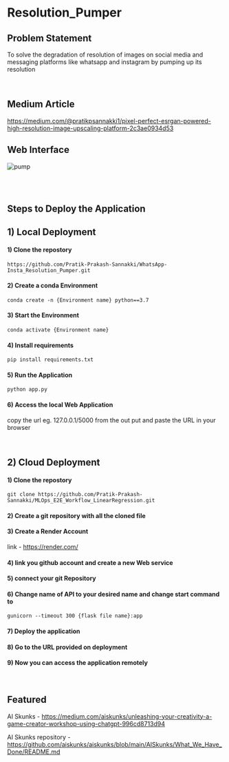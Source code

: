 # Resolution_Pumper
  
  
  
## Problem Statement 

To solve the degradation of resolution of images on social media and messaging platforms like whatsapp and instagram by pumping up its resolution

<br>

## Medium Article

https://medium.com/@pratikpsannakki1/pixel-perfect-esrgan-powered-high-resolution-image-upscaling-platform-2c3ae0934d53




## Web Interface

![pump](https://user-images.githubusercontent.com/114252357/225192633-f62abffc-89e2-44ed-80e2-d813b40c25b9.png)



<br>
<br>


##  Steps to Deploy the Application

## 1)  Local Deployment

#### 1) Clone the repostory 

```
https://github.com/Pratik-Prakash-Sannakki/WhatsApp-Insta_Resolution_Pumper.git

```
#### 2) Create a conda Environment 

```
conda create -n {Environment name} python==3.7 

```

#### 3) Start the Environment 

```
conda activate {Environment name} 

```

#### 4) Install requirements

```
pip install requirements.txt

```

#### 5) Run the Application 
```
python app.py

```

#### 6)  Access the local Web Application  

   copy the url eg. 127.0.0.1/5000 from the out put and paste the URL in your browser 

<br>


## 2)  Cloud Deployment


#### 1) Clone the repostory 

```
git clone https://github.com/Pratik-Prakash-Sannakki/MLOps_E2E_Workflow_LinearRegression.git

```
#### 2) Create a git repository with all the cloned file  
#### 3) Create a Render Account 
  link - https://render.com/
#### 4) link you github account and create a new Web service
#### 5) connect your git Repository 
#### 6) Change name of API to your desired name and change start command to
```
gunicorn --timeout 300 {flask file name}:app

```
#### 7) Deploy the application 

#### 8) Go to the URL provided on deployment 

#### 9) Now you can access the application remotely


<br>

## Featured 

AI Skunks - https://medium.com/aiskunks/unleashing-your-creativity-a-game-creator-workshop-using-chatgpt-996cd8713d94

AI Skunks repository - https://github.com/aiskunks/aiskunks/blob/main/AISkunks/What_We_Have_Done/README.md




